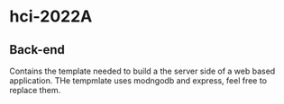 # hci-2022A

## Back-end

Contains the template needed to build a the server side of a web based application.
THe tempmlate uses modngodb and express, feel free to replace them.
